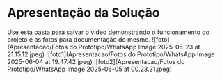 # Apresentação da Solução

Use esta pasta para salvar o vídeo demonstrando o funcionamento do projeto e as fotos para documentação do mesmo.
![foto](Apresentacao/Fotos do Prototipo/WhatsApp Image 2025-05-23 at 21.15.12.jpeg)
![foto1](Apresentacao/Fotos do Prototipo/WhatsApp Image 2025-06-04 at 19.47.42.jpeg)
![foto2](Apresentacao/Fotos do Prototipo/WhatsApp Image 2025-06-05 at 00.23.31.jpeg)
